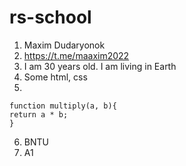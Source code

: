 # rs-school
1. Maxim Dudaryonok
2. https://t.me/maaxim2022
3. I am 30 years old. I am living in Earth
4. Some html, css
5. 
```
function multiply(a, b){
return a * b;
}
```
6. BNTU
7. A1